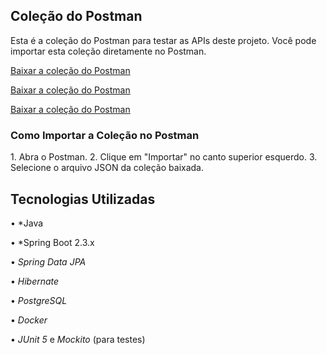 ## Coleção do Postman

Esta é a coleção do Postman para testar as APIs deste projeto. Você pode importar esta coleção diretamente no Postman.

[Baixar a coleção do Postman](postman/Category.postman_collection.json)

[Baixar a coleção do Postman](postman/Products.postman_collection.json)

[Baixar a coleção do Postman](postman/Suplier.postman_collection.json)

### Como Importar a Coleção no Postman

1.⁠ ⁠Abra o Postman.
2.⁠ ⁠Clique em "Importar" no canto superior esquerdo.
3.⁠ ⁠Selecione o arquivo JSON da coleção baixada.

## Tecnologias Utilizadas

•⁠  ⁠*Java

•⁠  ⁠*Spring Boot 2.3.x

•⁠  ⁠*Spring Data JPA*

•⁠  ⁠*Hibernate*

•⁠  *PostgreSQL*

•⁠  ⁠*Docker*

•⁠  ⁠*JUnit 5* e *Mockito* (para testes)
